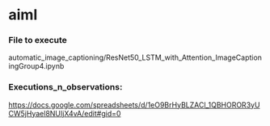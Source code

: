 # aiml

### File to execute
automatic_image_captioning/ResNet50_LSTM_with_Attention_ImageCaptioningGroup4.ipynb


### Executions_n_observations:
https://docs.google.com/spreadsheets/d/1eO9BrHyBLZACl_1QBHOROR3yUCW5jHyael8NUIjX4vA/edit#gid=0
